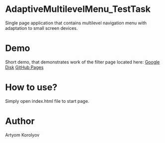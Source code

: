 # AdaptiveMultilevelMenu_TestTask
Single page application that contains multilevel navigation menu with adaptation to small screen devices.
# Demo
Short demo, that demonstrates work of the filter page located here: [Google Disk](https://drive.google.com/file/d/1WBiVRNatwV7g5LOExii-F95SnTu0vXhS/view?usp=sharing)
[GitHub Pages](https://kingart4444.github.io/TestTask/index.html)
# How to use?
Simply open index.html file to start page.
# Author
Artyom Korolyov
